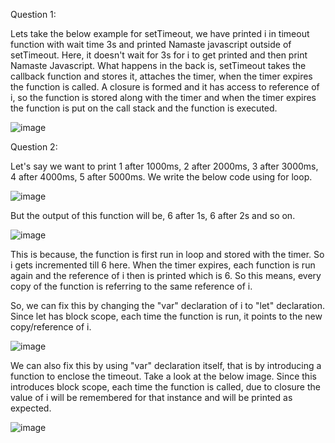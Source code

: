 Question 1:

Lets take the below example for setTimeout, we have printed i in timeout function with wait time 3s and printed Namaste javascript outside of setTimeout.
Here, it doesn't wait for 3s for i to get printed and then print Namaste Javascript. What happens in the back is, setTimeout takes the callback function and stores it, attaches the timer, when the timer expires the function is called. A closure is formed and it has access to reference of i, so the function is stored along with the timer and when the timer expires the function is put on the call stack and the function is executed.

![image](https://github.com/Gayathri229/JavaScript/assets/60467364/95b881af-6624-44c1-be27-8607790e1b68)



Question 2:

Let's say we want to print 1 after 1000ms, 2 after 2000ms, 3 after 3000ms, 4 after 4000ms, 5 after 5000ms. We write the below code using for loop.

![image](https://github.com/Gayathri229/JavaScript/assets/60467364/05cfa56a-d3d0-4e95-add0-2a8e27df751b)

But the output of this function will be, 6 after 1s, 6 after 2s and so on.

![image](https://github.com/Gayathri229/JavaScript/assets/60467364/3af4d0a5-93ed-4b6b-be0e-27de4a2b95e8)

This is because, the function is first run in loop and stored with the timer. So i gets incremented till 6 here. When the timer expires, each function is run again and the reference of i then is printed which is 6. So this means, every copy of the function is referring to the same reference of i. 

So, we can fix this by changing the "var" declaration of i to "let" declaration. Since let has block scope, each time the function is run, it points to the new copy/reference of i. 

![image](https://github.com/Gayathri229/JavaScript/assets/60467364/9d23bf0d-c159-4748-b681-c1ef1eef25ae)


We can also fix this by using "var" declaration itself, that is by introducing a function to enclose the timeout. Take a look at the below image. Since this introduces block scope, each time the function is called, due to closure the value of i will be remembered for that instance and will be printed as expected.

![image](https://github.com/Gayathri229/JavaScript/assets/60467364/8dd308ba-95b9-4625-b820-d573dafae423)


